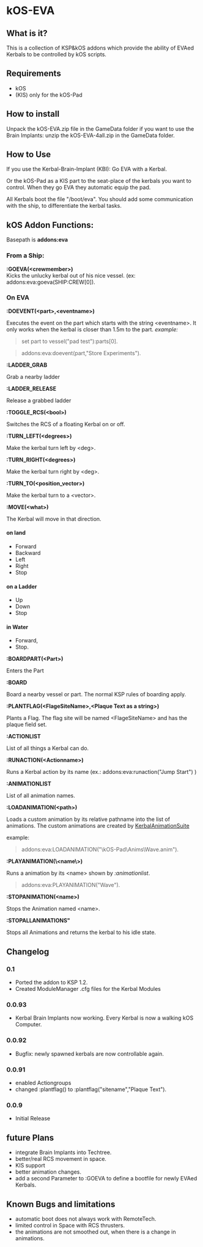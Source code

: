 # kOS-EVA

## What is it?
This is a collection of KSP&kOS addons which provide the ability of EVAed Kerbals to be controlled by kOS scripts.

## Requirements

* kOS
* (KIS) only for the kOS-Pad

## How to install

Unpack the kOS-EVA.zip file in the GameData folder
if you want to use the Brain Implants: unzip the kOS-EVA-4all.zip in the GameData folder.

## How to Use
If you use the Kerbal-Brain-Implant (KBI): Go EVA with a Kerbal.

Or the kOS-Pad as a KIS part to the seat-place of the kerbals you want to control. When they go EVA they automatic equip the pad.

All Kerbals boot the file "/boot/eva". You should add some communication with the ship, to differentiate the kerbal tasks.

## kOS Addon Functions:
 
Basepath is **addons:eva**  
 
### From a Ship:

**:GOEVA(\<crewmember\>)**  
Kicks the unlucky kerbal out of his nice vessel. (ex: addons:eva:goeva(SHIP:CREW[0]).

### On EVA

**:DOEVENT(\<part\>,\<eventname\>)**  

Executes the event on the part which starts with the string \<eventname\>. It only works when the kerbal is closer than 1.5m to the part. 
*example:* 
>set part to vessel("pad test"):parts[0].  

>addons:eva:doevent(part,"Store Experiments").
 
**:LADDER_GRAB**

Grab a nearby ladder



**:LADDER_RELEASE**

Release a grabbed ladder

**:TOGGLE_RCS(\<bool\>)**

Switches the RCS of a floating Kerbal on or off. 

**:TURN_LEFT(\<degrees\>)** 

Make the kerbal turn left by \<deg\>.



**:TURN_RIGHT(\<degrees\>)**

Make the kerbal turn right by \<deg\>.
 
 
 
**:TURN_TO(\<position_vector\>)** 

Make the kerbal turn to a \<vector\>.



**:MOVE(\<what\>)**

The Kerbal will move in that direction.

#### on land ####
* Forward
* Backward
* Left
* Right
* Stop


#### on a Ladder ####
* Up
* Down
* Stop


#### in Water ####
* Forward,
* Stop.


**:BOARDPART(\<Part\>)** 

Enters the Part


**:BOARD**

Board a nearby vessel or part. The normal KSP rules of boarding apply.


**:PLANTFLAG(\<FlageSiteName\>,\<Plaque Text as a string\>)** 

Plants a Flag. The flag site will be named \<FlageSiteName\> and has the plaque field set.


**:ACTIONLIST** 

List of all things a Kerbal can do.


**:RUNACTION(\<Actionname\>)** 

Runs a Kerbal action by its name (ex.: addons:eva:runaction("Jump Start") )


**:ANIMATIONLIST**

List of all animation names.


**:LOADANIMATION(\<path\>)**

Loads a custom animation by its relative pathname into the list of animations. The custom animations are created by [KerbalAnimationSuite](http://forum.kerbalspaceprogram.com/index.php?/topic/117663-113-kerbal-animation-suite/ ) 

example: 

> addons:eva:LOADANIMATION("\kOS-Pad\Anims\Wave.anim").


**:PLAYANIMATION(\\<name\\>)** 

Runs a animation by its \<name\> shown by *:animationlist*.

> addons:eva:PLAYANIMATION("Wave").


**:STOPANIMATION(\<name\>)** 

Stops the Animation named \<name\>.

 
**:STOPALLANIMATIONS"** 

Stops all Animations and returns the kerbal to his idle state.


## Changelog
### 0.1
* Ported the addon to KSP 1.2.
* Created ModuleManager .cfg files for the Kerbal Modules

### 0.0.93
* Kerbal Brain Implants now working. Every Kerbal is now a walking kOS Computer. 

### 0.0.92
* Bugfix: newly spawned kerbals are now controllable again.

### 0.0.91 
* enabled Actiongroups 
* changed :plantflag() to :plantflag("sitename","Plaque Text").

### 0.0.9
* Initial Release

## future Plans

* integrate Brain Implants into Techtree.
* better/real RCS movement in space. 
* KIS support
* better animation changes.
* add a second Parameter to :GOEVA to define a bootfile for newly EVAed Kerbals.



## Known Bugs and limitations

* automatic boot does not always work with RemoteTech.
* limited control in Space with RCS thrusters.
* the animations are not smoothed out, when there is a change in animations.

